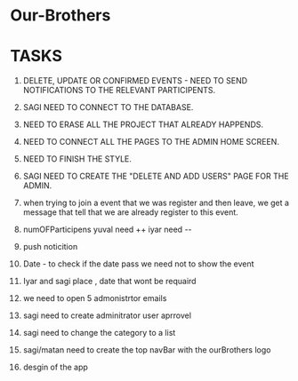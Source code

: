 # Our-Brothers

# TASKS

1. DELETE, UPDATE OR CONFIRMED EVENTS - NEED TO SEND NOTIFICATIONS TO THE RELEVANT PARTICIPENTS.

2. SAGI NEED TO CONNECT TO THE DATABASE.

3. NEED TO ERASE ALL THE PROJECT THAT ALREADY HAPPENDS.

4. NEED TO CONNECT ALL THE PAGES TO THE ADMIN HOME SCREEN.

5. NEED TO FINISH THE STYLE.

6. SAGI NEED TO CREATE THE "DELETE AND ADD USERS" PAGE FOR THE ADMIN.

7. when trying to join a event that we was register and then leave, we get a message   that tell that we are already register to this event.
8. numOFParticipens yuval need ++ iyar need --

9. push noticition 

10. Date - to check if the date pass we need not to show the event 

11. Iyar and sagi place , date that wont be requaird 

12. we need to open 5 admonistrtor emails

13. sagi need to create adminitrator user aprrovel

14. sagi need to change the category to a list 

15. sagi/matan need to create the top navBar with the ourBrothers logo 

16. desgin of the app